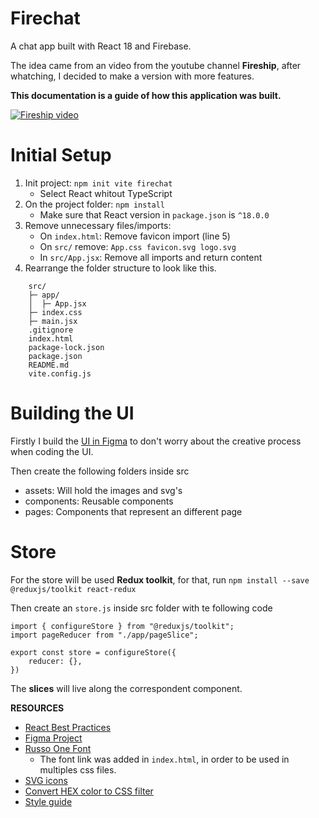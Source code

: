 # Firechat
A chat app built with React 18 and Firebase.

The idea came from an video from the youtube channel **Fireship**, after whatching, I decided to make a version with more features.

**This documentation is a guide of how this application was built.**

[![Fireship video](https://img.youtube.com/vi/zQyrwxMPm88/0.jpg)](https://www.youtube.com/watch?v=zQyrwxMPm88&t)

# Initial Setup
1. Init project: `npm init vite firechat`
    - Select React whitout TypeScript
2. On the project folder: `npm install`
    - Make sure that React version in `package.json` is `^18.0.0`
3. Remove unnecessary files/imports:
    - On `index.html`: Remove favicon import (line 5)
    - On `src/` remove: `App.css favicon.svg logo.svg`
    - In `src/App.jsx`: Remove all imports and return content
4. Rearrange the folder structure to look like this.
```
    src/
    ├─ app/
    │  ├─ App.jsx
    ├─ index.css
    ├─ main.jsx
    .gitignore
    index.html
    package-lock.json
    package.json
    README.md
    vite.config.js
```

# Building the UI
Firstly I build the [UI in Figma](https://www.figma.com/file/xWSEVZcheB2anMFPPOZ42B/Firechat?node-id=0%3A1) to don't worry about the creative process when coding the UI.

Then create the following folders inside src
- assets: Will hold the images and svg's
- components: Reusable components
- pages: Components that represent an different page

# Store
For the store will be used **Redux toolkit**, for that, run `npm install --save @reduxjs/toolkit react-redux`

Then create an `store.js` inside src folder with te following code

```
import { configureStore } from "@reduxjs/toolkit";
import pageReducer from "./app/pageSlice";

export const store = configureStore({
    reducer: {},
})
```

The **slices** will live along the correspondent component.

**RESOURCES**
- [React Best Practices](https://www.freecodecamp.org/news/best-practices-for-react/)
- [Figma Project](https://www.figma.com/file/xWSEVZcheB2anMFPPOZ42B/Firechat?node-id=0%3A1)
- [Russo One Font](https://fonts.google.com/specimen/Russo+One#standard-styles)
    - The font link was added in `index.html`, in order to be used in multiples css files.
- [SVG icons](https://www.svgrepo.com/)
- [Convert HEX color to CSS filter](https://codepen.io/sosuke/pen/Pjoqqp)
- [Style guide](https://material.io/design/color/dark-theme.html#properties)
